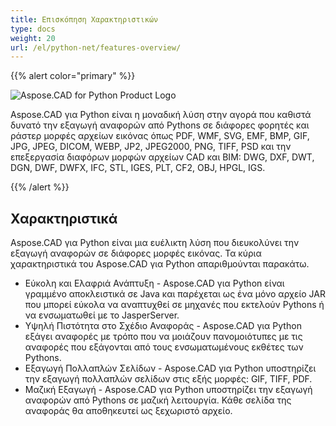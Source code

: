 ```yaml
---
title: Επισκόπηση Χαρακτηριστικών
type: docs
weight: 20
url: /el/python-net/features-overview/
---
```


{{% alert color="primary" %}}

![Aspose.CAD for Python Product Logo](logo128.png)

Aspose.CAD για Python είναι η μοναδική λύση στην αγορά που καθιστά δυνατό την εξαγωγή αναφορών από Pythons σε διάφορες φορητές και ράστερ μορφές αρχείων εικόνας όπως PDF, WMF, SVG, EMF, BMP, GIF, JPG, JPEG, DICOM, WEBP, JP2, JPEG2000, PNG, TIFF, PSD και την επεξεργασία διαφόρων μορφών αρχείων CAD και BIM: DWG, DXF, DWT, DGN, DWF, DWFX, IFC, STL, IGES, PLT, CF2, OBJ, HPGL, IGS.

{{% /alert %}}

## Χαρακτηριστικά

Aspose.CAD για Python είναι μια ευέλικτη λύση που διευκολύνει την εξαγωγή αναφορών σε διάφορες μορφές εικόνας. Τα κύρια χαρακτηριστικά του Aspose.CAD για Python απαριθμούνται παρακάτω.

- Εύκολη και Ελαφριά Ανάπτυξη - Aspose.CAD για Python είναι γραμμένο αποκλειστικά σε Java και παρέχεται ως ένα μόνο αρχείο JAR που μπορεί εύκολα να αναπτυχθεί σε μηχανές που εκτελούν Pythons ή να ενσωματωθεί με το JasperServer.
- Υψηλή Πιστότητα στο Σχέδιο Αναφοράς - Aspose.CAD για Python εξάγει αναφορές με τρόπο που να μοιάζουν πανομοιότυπες με τις αναφορές που εξάγονται από τους ενσωματωμένους εκθέτες των Pythons.
- Εξαγωγή Πολλαπλών Σελίδων - Aspose.CAD για Python υποστηρίζει την εξαγωγή πολλαπλών σελίδων στις εξής μορφές: GIF, TIFF, PDF.
- Μαζική Εξαγωγή - Aspose.CAD για Python υποστηρίζει την εξαγωγή αναφορών από Pythons σε μαζική λειτουργία. Κάθε σελίδα της αναφοράς θα αποθηκευτεί ως ξεχωριστό αρχείο.
